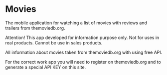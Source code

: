 # Movies
The mobile application for watching a list of movies with reviews and trailers from themoviedb.org.

Attention! This app developed for information purpose only. 
Not for uses in real products. 
Cannot be use in sales products.

All information about movies taken from themoviedb.org with using free API. 

For the correct work app you will need to register on themoviedb.org and to generate a special API KEY on this site.

